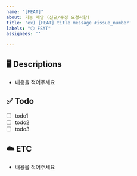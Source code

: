 ```yaml
---
name: "[FEAT]"
about: 기능 제안 (신규/수정 요청사항)
title: 'ex) [FEAT] title message #issue_number'
labels: "⚪️ FEAT"
assignees: ''

---
```


## 🖥️ Descriptions
 - 내용을 적어주세요

## ✅ Todo
- [ ] todo1
- [ ] todo2
- [ ] todo3

## ☁️ ETC
 - 내용을 적어주세요

